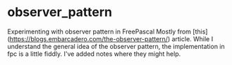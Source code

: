 # observer_pattern
Experimenting with observer pattern in FreePascal
Mostly from [this] (https://blogs.embarcadero.com/the-observer-pattern/) article. While I understand the general idea of the observer pattern, the implementation in fpc 
is a little fiddly. I've added notes where they might help.
